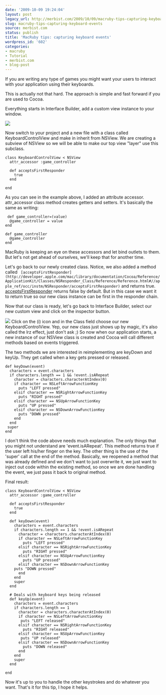 ```yaml
---
date: '2009-10-09 19:24:04'
layout: post
legacy_url: http://merbist.com/2009/10/09/macruby-tips-capturing-keyboard-events/
slug: macruby-tips-capturing-keyboard-events
source: merbist.com
status: publish
title: 'MacRuby tips: capturing keyboard events'
wordpress_id: '602'
categories:
- macruby
- Tutorial
- merbist.com
- blog-post
---
```


If you are writing any type of games you might want your users to interact with your application using their keyboards.

This is actually not that hard. The approach is simple and fast forward if you are used to Cocoa.

Everything starts in Interface Builder, add a custom view instance to your window.

![](http://img.skitch.com/20091010-8tf834wf9se6y81h2jf7a7e5he.jpg)

Now switch to your project and a new file with a class called KeyboardControlView and make in inherit from NSView. We are creating a subview of NSView so we will be able to make our top view "layer" use this subclass.

    
    class KeyboardControlView < NSView
      attr_accessor :game_controller
    
      def acceptsFirstResponder
        true
      end
    
    end


As you can see in the example above, I added an attribute accessor. attr_accessor class method creates getters and setters. It's basically the same as writing:

    
     def game_controller=(value)
      @game_controller = value
    end
    
    def game_controller
      @game_controller
    end


MacRuby is keeping an eye on these accessors and let bind outlets to them.
But let's not get ahead of ourselves, we'll keep that for another time.

Let's go back to our newly created class. Notice, we also added a method called `
[acceptsFirstResponder](http://developer.apple.com/mac/library/documentation/Cocoa/Reference/ApplicationKit/Classes/NSResponder_Class/Reference/Reference.html#//apple_ref/occ/instm/NSResponder/acceptsFirstResponder)` and returns true. [acceptsFirstResponder](http://developer.apple.com/mac/library/documentation/Cocoa/Reference/ApplicationKit/Classes/NSResponder_Class/Reference/Reference.html#//apple_ref/occ/instm/NSResponder/acceptsFirstResponder) returns false by default.
But in this case we want it to return true so our new class instance can be first in the responder chain.

Now that our class is ready, let's go back to Interface Builder, select our new custom view and click on the inspector button.

![](http://img.skitch.com/20091010-1trkxhw2r2paaik3ipa4gtytgg.jpg)
Click on the (i) icon and in the Class field choose our new KeyboardControlView.
Yep, our new class just shows up by magic, it's also called the lrz effect, just don't ask ;)
So now when our application starts, a new instance of our NSView class is created and Cocoa will call different methods based on events triggered.

The two methods we are interested in reimplementing are keyDown and keyUp. They get called when a key gets pressed or released.

    
    def keyDown(event)
      characters = event.characters
      if characters.length == 1 && !event.isARepeat
        character = characters.characterAtIndex(0)
        if character == NSLeftArrowFunctionKey
          puts "LEFT pressed"
        elsif character == NSRightArrowFunctionKey
          puts "RIGHT pressed"
        elsif character == NSUpArrowFunctionKey
          puts "UP pressed"
        elsif character == NSDownArrowFunctionKey
          puts "DOWN pressed"
        end
      end
     super
    end


I don't think the code above needs much explanation. The only things that you might not understand are 'event.isARepeat'. This method returns true if the user left his/her finger on the key. The other thing is the use of the 'super' call at the end of the method. Basically, we reopened a method that was already defined and we don't want to just overwrite it, we just want to inject out code within the existing method, so once we are done handling the event, we just pass it back to original method.

Final result:

    
    class KeyboardControlView < NSView
      attr_accessor :game_controller
    
      def acceptsFirstResponder
        true
      end
    
      def keyDown(event)
        characters = event.characters
        if characters.length == 1 && !event.isARepeat
          character = characters.characterAtIndex(0)
          if character == NSLeftArrowFunctionKey
            puts "LEFT pressed"
          elsif character == NSRightArrowFunctionKey
            puts "RIGHT pressed"
          elsif character == NSUpArrowFunctionKey
            puts "UP pressed"
          elsif character == NSDownArrowFunctionKey
      	puts "DOWN pressed"
          end
        end
        super
      end
    
      # Deals with keyboard keys being released
      def keyUp(event)
        characters = event.characters
        if characters.length == 1
          character = characters.characterAtIndex(0)
          if character == NSLeftArrowFunctionKey
           puts "LEFT released"
          elsif character == NSRightArrowFunctionKey
            puts "RIGHT released"
          elsif character == NSUpArrowFunctionKey
           puts "UP released"
          elsif character == NSDownArrowFunctionKey
            puts "DOWN released"
          end
        end
        super
      end
    
    end


Now it's up to you to handle the other keystrokes and do whatever you want. That's it for this tip, I hope it helps.
